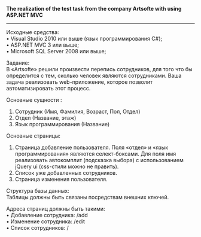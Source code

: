 <b>The realization of the test task from the company Artsofte with using ASP.NET MVC</b><br />
<hr />
Исходные средства: </br>
•	Visual Studio 2010 или выше (язык программирования C#); </br>
•	ASP.NET MVC 3 или выше; </br>
•	Microsoft SQL Server 2008 или выше; </br>

Задание:</br>
В «Artsofte» решили произвести перепись сотрудников, для того что бы определится с тем, сколько человек являются сотрудниками. Ваша задача реализовать web-приложение, которое позволит автоматизировать этот процесс.

Основные сущности :
1.	Сотрудник (Имя, Фамилия, Возраст, Пол, Отдел)
2.	Отдел (Название, этаж)
3.	Язык программирования (Название) 

Основные страницы:
1.	Страница добавление пользователя. Поля «отдел» и «язык программирования» являются селект-боксами. Для поля имя реализовать автокомплит (подсказка выбора) с использованием jQuery ui (css-стили можно не править).
2.	Список уже добавленных сотрудников.
3.	Страница изменения пользователя.

Структура базы данных: </br>
Таблицы должны быть связаны посредствам внешних ключей.

Адреса страниц должны быть такими: </br>
•	Добавление сотрудника: /add</br>
•	Изменение сотрудника: /edit</br>
•	Список сотрудников: /

